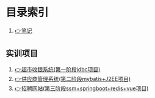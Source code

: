 # 目录索引

1. [ 👉笔记](https://github.com/HmEJ/StudyNotes)

## 实训项目
1. [👉超市收银系统(第一阶段jdbc项目)](Project/Project01)
2. [👉供应商管理系统(第二阶段mybatis+J2EE项目)](Project/Project02/)
3. [👉招聘网站(第三阶段ssm+springboot+redis+vue项目)](Project/Project03/)
